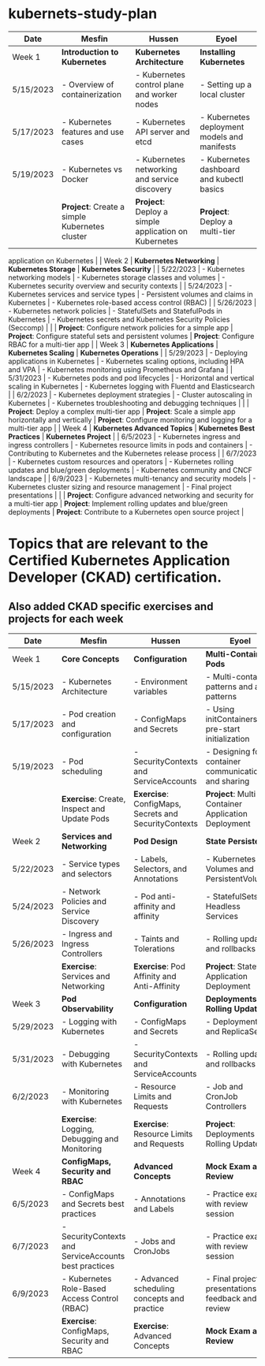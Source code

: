 # kubernets-study-plan
| Date       | Mesfin                                         | Hussen                                             | Eyoel                                                      |
|------------|------------------------------------------------|----------------------------------------------------|------------------------------------------------------------|
| Week 1     | **Introduction to Kubernetes**                 | **Kubernetes Architecture**                        | **Installing Kubernetes**                                   |
| 5/15/2023  | - Overview of containerization                 | - Kubernetes control plane and worker nodes        | - Setting up a local cluster                                 |
| 5/17/2023  | - Kubernetes features and use cases             | - Kubernetes API server and etcd                   | - Kubernetes deployment models and manifests                 |
| 5/19/2023  | - Kubernetes vs Docker                          | - Kubernetes networking and service discovery      | - Kubernetes dashboard and kubectl basics                     |
|            | **Project**: Create a simple Kubernetes cluster | **Project**: Deploy a simple application on Kubernetes | **Project**: Deploy a multi-tier 
             
application on Kubernetes |
| Week 2     | **Kubernetes Networking**                      | **Kubernetes Storage**                             | **Kubernetes Security**                                      |
| 5/22/2023  | - Kubernetes networking models                   | - Kubernetes storage classes and volumes           | - Kubernetes security overview and security contexts         |
| 5/24/2023  | - Kubernetes services and service types          | - Persistent volumes and claims in Kubernetes      | - Kubernetes role-based access control (RBAC)                 |
| 5/26/2023  | - Kubernetes network policies                    | - StatefulSets and StatefulPods in Kubernetes      | - Kubernetes secrets and Kubernetes Security Policies (Seccomp) |
|            | **Project**: Configure network policies for a simple app | **Project**: Configure stateful sets and persistent volumes | **Project**: Configure RBAC for a multi-tier app       |
| Week 3     | **Kubernetes Applications**                      | **Kubernetes Scaling**                              | **Kubernetes Operations**                                    |
| 5/29/2023  | - Deploying applications in Kubernetes            | - Kubernetes scaling options, including HPA and VPA | - Kubernetes monitoring using Prometheus and Grafana          |
| 5/31/2023  | - Kubernetes pods and pod lifecycles              | - Horizontal and vertical scaling in Kubernetes    | - Kubernetes logging with Fluentd and Elasticsearch         |
| 6/2/2023   | - Kubernetes deployment strategies                | - Cluster autoscaling in Kubernetes                 | - Kubernetes troubleshooting and debugging techniques        |
|            | **Project**: Deploy a complex multi-tier app      | **Project**: Scale a simple app horizontally and vertically | **Project**: Configure monitoring and logging for a multi-tier app |
| Week 4     | **Kubernetes Advanced Topics**                   | **Kubernetes Best Practices**                      | **Kubernetes Project**                                       |
| 6/5/2023   | - Kubernetes ingress and ingress controllers     | - Kubernetes resource limits in pods and containers | - Contributing to Kubernetes and the Kubernetes release process |
| 6/7/2023   | - Kubernetes custom resources and operators      | - Kubernetes rolling updates and blue/green deployments | - Kubernetes community and CNCF landscape                     |
| 6/9/2023   | - Kubernetes multi-tenancy and security models   | - Kubernetes cluster sizing and resource management | - Final project presentations                                |
|            | **Project**: Configure advanced networking and security for a multi-tier app | **Project**: Implement rolling updates and blue/green deployments | **Project**: Contribute to a Kubernetes open source project |

# Topics that are relevant to the Certified Kubernetes Application Developer (CKAD) certification. 
##  Also added CKAD specific exercises and projects for each week

| Date       | Mesfin                                            | Hussen                                            | Eyoel                                                 |
|------------|---------------------------------------------------|---------------------------------------------------|-------------------------------------------------------|
| Week 1     | **Core Concepts**                                 | **Configuration**                                | **Multi-Container Pods**                              |
| 5/15/2023  | - Kubernetes Architecture                          | - Environment variables                           | - Multi-container patterns and anti-patterns          |
| 5/17/2023  | - Pod creation and configuration                    | - ConfigMaps and Secrets                          | - Using initContainers for pre-start initialization    |
| 5/19/2023  | - Pod scheduling                                   | - SecurityContexts and ServiceAccounts            | - Designing for container communication and sharing   |
|            | **Exercise**: Create, Inspect and Update Pods        | **Exercise**: ConfigMaps, Secrets and SecurityContexts | **Project**: Multi-Container Application Deployment   |
| Week 2     | **Services and Networking**                        | **Pod Design**                                   | **State Persistence**                                 |
| 5/22/2023  | - Service types and selectors                       | - Labels, Selectors, and Annotations              | - Kubernetes Volumes and PersistentVolumes            |
| 5/24/2023  | - Network Policies and Service Discovery            | - Pod anti-affinity and affinity                   | - StatefulSets and Headless Services                  |
| 5/26/2023  | - Ingress and Ingress Controllers                   | - Taints and Tolerations                           | - Rolling updates and rollbacks                       |
|            | **Exercise**: Services and Networking                | **Exercise**: Pod Affinity and Anti-Affinity       | **Project**: Stateful Application Deployment          |
| Week 3     | **Pod Observability**                              | **Configuration**                                | **Deployments and Rolling Updates**                   |
| 5/29/2023  | - Logging with Kubernetes                           | - ConfigMaps and Secrets                          | - Deployments and ReplicaSets                         |
| 5/31/2023  | - Debugging with Kubernetes                          | - SecurityContexts and ServiceAccounts            | - Rolling updates and rollbacks                       |
| 6/2/2023   | - Monitoring with Kubernetes                        | - Resource Limits and Requests                     | - Job and CronJob Controllers                         |
|            | **Exercise**: Logging, Debugging and Monitoring      | **Exercise**: Resource Limits and Requests         | **Project**: Deployments and Rolling Updates           |
| Week 4     | **ConfigMaps, Security and RBAC**                   | **Advanced Concepts**                            | **Mock Exam and Review**                              |
| 6/5/2023   | - ConfigMaps and Secrets best practices              | - Annotations and Labels                          | - Practice exam with review session                    |
| 6/7/2023   | - SecurityContexts and ServiceAccounts best practices | - Jobs and CronJobs                               | - Practice exam with review session                    |
| 6/9/2023   | - Kubernetes Role-Based Access Control (RBAC)         | - Advanced scheduling concepts and practice        | - Final project presentations with feedback and review |
|            | **Exercise**: ConfigMaps, Security and RBAC           | **Exercise**: Advanced Concepts                    | **Mock Exam and Review**                              |
